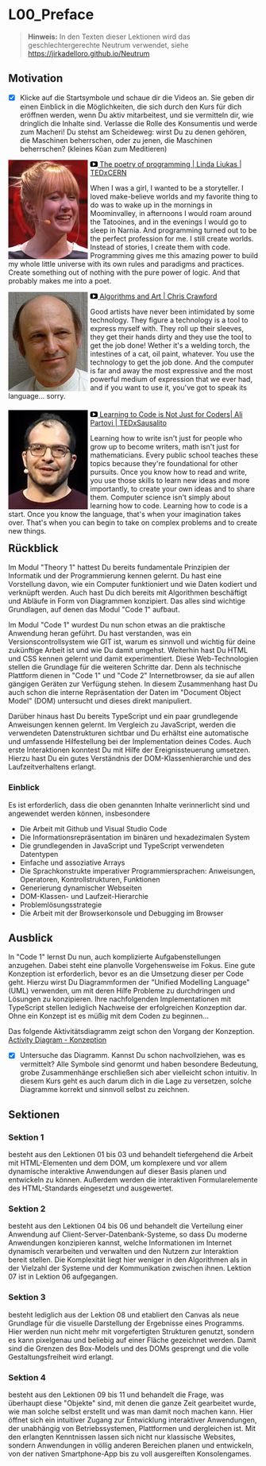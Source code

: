 # L00_Preface  
> **Hinweis:** In den Texten dieser Lektionen wird das geschlechtergerechte Neutrum verwendet, siehe <https://jirkadelloro.github.io/Neutrum>

## Motivation  
- [x] Klicke auf die Startsymbole und schaue dir die Videos an. Sie geben dir einen Einblick in die Möglichkeiten, die sich durch den Kurs für dich eröffnen werden, wenn Du aktiv mitarbeitest, und sie vermitteln dir, wie dringlich die Inhalte sind. Verlasse die Rolle des Konsumentis und werde zum Macheri! Du stehst am Scheideweg: wirst Du zu denen gehören, die Maschinen beherrschen, oder zu jenen, die Maschinen beherrschen? (kleines Kōan zum Meditieren)

<!--
<div style="float:left; min-height:17em"><a href="https://www.youtube.com/watch?v=y-t8SWdogGo&t=1439s"><img src="Material/Trapp.jpg" style="float:left; margin-right: 5px"/><img src="../X01_Appendix/Img/video.jpg" width="3%"/> Digital Designer | Dr. Marcus Trapp | UX-DAY KONFERENZ 2018</a><br/>   

Wenn Du Digital Designer werden willst, wenn Du das wirklich richtig machen willst, musst Du sowohl diese Gestaltungskompetenz mitbringen, als auch diese Materialkunde. Und in unserem Fall ist das Material eben halt digital. "Kenne ich die Methoden? Kenne ich die Tools? Weiß ich was das bedeutet? Kenne ich die Technologien?"
</div>  
-->

<div style="float:left; min-height:17em"><a href="https://youtu.be/-jRREn6ifEQ"><img src="Material/LindaLiukas.jpg" style="float:left; margin-right: 5px"/><img src="../X01_Appendix/Img/video.jpg" width="3%"/> The poetry of programming | Linda Liukas | TEDxCERN</a><br/>   

When I was a girl, I wanted to be a storyteller. I loved make-believe worlds and my favorite thing to do was to wake up in the mornings in Moominvalley, in afternoons I would roam around the Tatooines, and in the evenings I would go to sleep in Narnia. And programming turned out to be the perfect profession for me. I still create worlds. Instead of stories, I create them with code. Programming gives me this amazing power to build my whole little universe with its own rules and paradigms and practices. Create something out of nothing with the pure power of logic. And that probably makes me into a poet. 
</div>  

<div style="float:left; min-height:17em"><a href="../X01_Appendix/Crawford/Crawford.html"><img src="Material/ChrisCrawford.jpg" style="float:left; margin-right: 5px"/><img src="../X01_Appendix/Img/video.jpg" width="3%"/> Algorithms and Art | Chris Crawford</a><br/>   

Good artists have never been intimidated by some technology. They figure a technology is a tool to express myself with. They roll up their sleeves, they get their hands dirty and they use the tool to get the job done! Wether it's a welding torch, the intestines of a cat, oil paint, whatever. You use the technology to get the job done. And the computer is far and away the most expressive and the most powerful medium of expression that we ever had, and if you want to use it, you've got to speak its language... sorry.
</div>  

<div style="float:left; min-height:17em"><a href="https://www.youtube.com/watch?v=MvTSPwftvyo"><img src="Material/AliPartovi.jpg" style="float:left; margin-right: 5px"/><img src="../X01_Appendix/Img/video.jpg" width="3%"/> Learning to Code is Not Just for Coders| Ali Partovi | TEDxSausalito</a><br/>  

Learning how to write isn't just for people who grow up to become writers, math isn't just for mathematicians. Every public school teaches these topics because they're foundational for other pursuits. Once you know how to read and write, you use those skills to learn new ideas and more importantly, to create your own ideas and to share them. Computer science isn't simply about learning how to code. Learning how to code is a start. Once you know the language, that's when your imagination takes over. That's when you can begin to take on complex problems and to create new things.
</div>  

<!--
## Überblick 
<div align="center">
  <a href="http://hdl.handle.net/10900.3/OER_XDVTECCQ"><img src="../X01_Appendix/Img/L00_Bild.JPG" width="25%"/></a>
  <br/>
<a href="http://hdl.handle.net/10900.3/OER_XDVTECCQ"><img src="../X01_Appendix/Img/video.jpg" width="3%"/> L00 Preface: Intro</a>
</div>
-->

## Rückblick
Im Modul "Theory 1" hattest Du bereits fundamentale Prinzipien der Informatik und der Programmierung kennen gelernt. Du hast eine Vorstellung davon, wie ein Computer funktioniert und wie Daten kodiert und verknüpft werden. Auch hast Du dich bereits mit Algorithmen beschäftigt und Abläufe in Form von Diagrammen konzipiert. Das alles sind wichtige Grundlagen, auf denen das Modul "Code 1" aufbaut.

Im Modul "Code 1" wurdest Du nun schon etwas an die praktische Anwendung heran geführt. Du hast verstanden, was ein Versionscontrollsystem wie GIT ist, warum es sinnvoll und wichtig für deine zukünftige Arbeit ist und wie Du damit umgehst. Weiterhin hast Du HTML und CSS kennen gelernt und damit experimentiert. Diese Web-Technologien stellen die Grundlage für die weiteren Schritte dar. Denn als technische Plattform dienen in "Code 1" und "Code 2" Internetbrowser, da sie auf allen gängigen Geräten zur Verfügung stehen. In diesem Zusammenhang hast Du auch schon die interne Repräsentation der Daten im "Document Object Model" (DOM) untersucht und dieses direkt manipuliert.

Darüber hinaus hast Du bereits TypeScript und ein paar grundlegende Anweisungen kennen gelernt. Im Vergleich zu JavaScript, werden die verwendeten Datenstrukturen sichtbar und Du erhältst eine automatische und umfassende Hilfestellung bei der Implementation deines Codes. Auch erste Interaktionen konntest Du mit Hilfe der Ereignissteuerung umsetzen. Hierzu hast Du ein gutes Verständnis der DOM-Klassenhierarchie und des Laufzeitverhaltens erlangt.

### Einblick
Es ist erforderlich, dass die oben genannten Inhalte verinnerlicht sind und angewendet werden können, insbesondere
- Die Arbeit mit Github und Visual Studio Code
- Die Informationsrepräsentation im binären und hexadezimalen System
- Die grundlegenden in JavaScript und TypeScript verwendeten Datentypen
- Einfache und assoziative Arrays
- Die Sprachkonstrukte imperativer Programmiersprachen: Anweisungen, Operatoren, Kontrollstrukturen, Funktionen
- Generierung dynamischer Webseiten
- DOM-Klassen- und Laufzeit-Hierarchie
- Problemlösungsstrategie
- Die Arbeit mit der Browserkonsole und Debugging im Browser

## Ausblick
In "Code 1" lernst Du nun, auch komplizierte Aufgabenstellungen anzugehen. Dabei steht eine planvolle Vorgehensweise im Fokus. Eine gute Konzeption ist erforderlich, bevor es an die Umsetzung dieser per Code geht. Hierzu wirst Du Diagrammformen der "Unified Modelling Language" (UML) verwenden, um mit deren Hilfe Probleme zu durchdringen und Lösungen zu konzipieren. Ihre nachfolgenden Implementationen mit TypeScript stellen lediglich Nachweise der erfolgreichen Konzeption dar. Ohne ein Konzept ist es müßig mit dem Coden zu beginnen...

Das folgende Aktivitätsdiagramm zeigt schon den Vorgang der Konzeption.   
[Activity Diagram - Konzeption](../X01_Appendix/UML/AD_Konzeption.svg)  

- [x] Untersuche das Diagramm. Kannst Du schon nachvollziehen, was es vermittelt? Alle Symbole sind genormt und haben besondere Bedeutung, grobe Zusammenhänge erschließen sich aber vielleicht schon intuitiv. In diesem Kurs geht es auch darum dich in die Lage zu versetzen, solche Diagramme korrekt und sinnvoll selbst zu zeichnen.

## Sektionen
### Sektion 1
besteht aus den Lektionen 01 bis 03 und behandelt tiefergehend die Arbeit mit HTML-Elementen und dem DOM, um komplexere und vor allem dynamische interaktive Anwendungen auf dieser Basis planen und entwickeln zu können. Außerdem werden die interaktiven Formularelemente des HTML-Standards eingesetzt und ausgewertet.  

### Sektion 2
besteht aus den Lektionen 04 bis 06 und behandelt die Verteilung einer Anwendung auf Client-Server-Datenbank-Systeme, so dass Du moderne Anwendungen konzipieren kannst, welche Informationen im Internet dynamisch verarbeiten und verwalten und den Nutzern zur Interaktion bereit stellen. Die Komplexität liegt hier weniger in den Algorithmen als in der Vielzahl der Systeme und der Kommunikation zwischen ihnen. Lektion 07 ist in Lektion 06 aufgegangen.

### Sektion 3
besteht lediglich aus der Lektion 08 und etabliert den Canvas als neue Grundlage für die visuelle Darstellung der Ergebnisse eines Programms. Hier werden nun nicht mehr mit vorgefertigten Strukturen genutzt, sondern es kann pixelgenau und beliebig auf einer Fläche gezeichnet werden. Damit sind die Grenzen des Box-Models und des DOMs gesprengt und die volle Gestaltungsfreiheit wird erlangt. 

### Sektion 4
besteht aus den Lektionen 09 bis 11 und behandelt die Frage, was überhaupt diese "Objekte" sind, mit denen die ganze Zeit gearbeitet wurde, wie man solche selbst erstellt und was man damit noch machen kann. Hier öffnet sich ein intuitiver Zugang zur Entwicklung interaktiver Anwendungen, der unabhängig von Betriebssystemen, Plattformen und dergleichen ist. Mit den erlangten Kenntnissen lassen sich nicht nur klassische Websites, sondern Anwendungen in völlig anderen Bereichen planen und entwickeln, von der nativen Smartphone-App bis zu voll ausgereiften Konsolengames.

